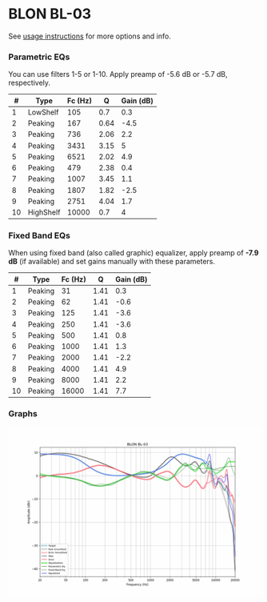 # BLON BL-03
See [usage instructions](https://github.com/jaakkopasanen/AutoEq#usage) for more options and info.

### Parametric EQs
You can use filters 1-5 or 1-10. Apply preamp of -5.6 dB or -5.7 dB, respectively.

|   # | Type      |   Fc (Hz) |    Q |   Gain (dB) |
|-----|-----------|-----------|------|-------------|
|   1 | LowShelf  |       105 | 0.7  |         0.3 |
|   2 | Peaking   |       167 | 0.64 |        -4.5 |
|   3 | Peaking   |       736 | 2.06 |         2.2 |
|   4 | Peaking   |      3431 | 3.15 |         5   |
|   5 | Peaking   |      6521 | 2.02 |         4.9 |
|   6 | Peaking   |       479 | 2.38 |         0.4 |
|   7 | Peaking   |      1007 | 3.45 |         1.1 |
|   8 | Peaking   |      1807 | 1.82 |        -2.5 |
|   9 | Peaking   |      2751 | 4.04 |         1.7 |
|  10 | HighShelf |     10000 | 0.7  |         4   |

### Fixed Band EQs
When using fixed band (also called graphic) equalizer, apply preamp of **-7.9 dB** (if available) and set gains manually with these parameters.

|   # | Type    |   Fc (Hz) |    Q |   Gain (dB) |
|-----|---------|-----------|------|-------------|
|   1 | Peaking |        31 | 1.41 |         0.3 |
|   2 | Peaking |        62 | 1.41 |        -0.6 |
|   3 | Peaking |       125 | 1.41 |        -3.6 |
|   4 | Peaking |       250 | 1.41 |        -3.6 |
|   5 | Peaking |       500 | 1.41 |         0.8 |
|   6 | Peaking |      1000 | 1.41 |         1.3 |
|   7 | Peaking |      2000 | 1.41 |        -2.2 |
|   8 | Peaking |      4000 | 1.41 |         4.9 |
|   9 | Peaking |      8000 | 1.41 |         2.2 |
|  10 | Peaking |     16000 | 1.41 |         7.7 |

### Graphs
![](./BLON%20BL-03.png)
